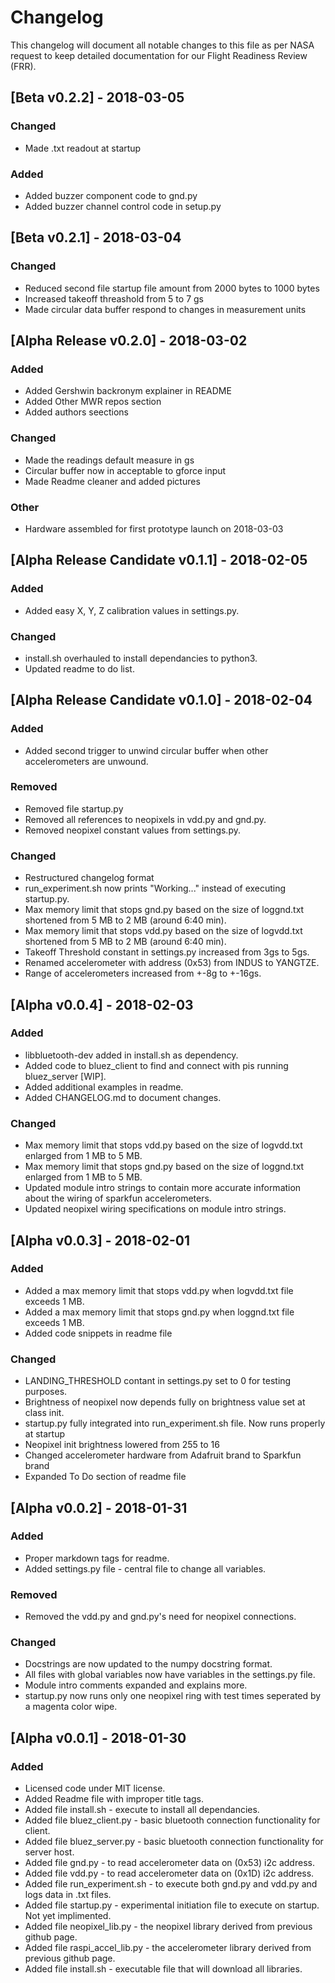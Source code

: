 # Changelog
This changelog will document all notable changes to this file as per NASA 
request to keep detailed documentation for our Flight Readiness Review (FRR).

## [Beta v0.2.2] - 2018-03-05
### Changed
- Made .txt readout at startup
### Added
- Added buzzer component code to gnd.py
- Added buzzer channel control code in setup.py

## [Beta v0.2.1] - 2018-03-04
### Changed
- Reduced second file startup file amount from 2000 bytes to 1000 bytes
- Increased takeoff threashold from 5 to 7 gs
- Made circular data buffer respond to changes in measurement units

## [Alpha Release v0.2.0] - 2018-03-02
### Added
- Added Gershwin backronym explainer in README
- Added Other MWR repos section
- Added authors seections
### Changed
- Made the readings default measure in gs
- Circular buffer now in acceptable to gforce input
- Made Readme cleaner and added pictures
### Other
- Hardware assembled for first prototype launch on 2018-03-03

## [Alpha Release Candidate v0.1.1] - 2018-02-05
### Added
- Added easy X, Y, Z calibration values in settings.py.
### Changed
- install.sh overhauled to install dependancies to python3.
- Updated readme to do list.

## [Alpha Release Candidate v0.1.0] - 2018-02-04
### Added
- Added second trigger to unwind circular buffer when other accelerometers are unwound.
### Removed
- Removed file startup.py
- Removed all references to neopixels in vdd.py and gnd.py.
- Removed neopixel constant values from settings.py.
### Changed
- Restructured changelog format
- run_experiment.sh now prints "Working..." instead of executing startup.py.
- Max memory limit that stops gnd.py based on the size of loggnd.txt shortened from 5 MB to 2 MB (around 6:40 min).
- Max memory limit that stops vdd.py based on the size of logvdd.txt shortened from 5 MB to 2 MB (around 6:40 min).
- Takeoff Threshold constant in settings.py increased from 3gs to 5gs.
- Renamed accelerometer with address (0x53) from INDUS to YANGTZE.
- Range of accelerometers increased from +-8g to +-16gs.

## [Alpha v0.0.4] - 2018-02-03
### Added
- libbluetooth-dev added in install.sh as dependency.
- Added code to bluez\_client to find and connect with pis running bluez_server [WIP].
- Added additional examples in readme.
- Added CHANGELOG.md to document changes.
### Changed
- Max memory limit that stops vdd.py based on the size of logvdd.txt enlarged from 1 MB to 5 MB.
- Max memory limit that stops gnd.py based on the size of loggnd.txt enlarged from 1 MB to 5 MB.
- Updated module intro strings to contain more accurate information about the wiring of sparkfun accelerometers.
- Updated neopixel wiring specifications on module intro strings.

## [Alpha v0.0.3] - 2018-02-01
### Added
- Added a max memory limit that stops vdd.py when logvdd.txt file exceeds 1 MB.
- Added a max memory limit that stops gnd.py when loggnd.txt file exceeds 1 MB.
- Added code snippets in readme file
### Changed
- LANDING_THRESHOLD contant in settings.py set to 0 for testing purposes.
- Brightness of neopixel now depends fully on brightness value set at class init.
- startup.py fully integrated into run_experiment.sh file. Now runs properly at startup 
- Neopixel init brightness lowered from 255 to 16
- Changed accelerometer hardware from Adafruit brand to Sparkfun brand
- Expanded To Do section of readme file

## [Alpha v0.0.2] - 2018-01-31
### Added
- Proper markdown tags for readme.
- Added settings.py file - central file to change all variables.
### Removed
- Removed the vdd.py and gnd.py's need for neopixel connections.
### Changed
- Docstrings are now updated to the numpy docstring format.
- All files with global variables now have variables in the settings.py file.
- Module intro comments expanded and explains more.
- startup.py now runs only one neopixel ring with test times seperated by a magenta color wipe.

## [Alpha v0.0.1] - 2018-01-30
### Added 
- Licensed code under MIT license.
- Added Readme file with improper title tags.
- Added file install.sh - execute to install all dependancies.
- Added file bluez_client.py - basic bluetooth connection functionality for client.
- Added file bluez_server.py - basic bluetooth connection functionality for server host.
- Added file gnd.py - to read accelerometer data on (0x53) i2c address.
- Added file vdd.py - to read accelerometer data on (0x1D) i2c address.
- Added file run_experiment.sh - to execute both gnd.py and vdd.py and logs data in .txt files.
- Added file startup.py - experimental initiation file to execute on startup. Not yet implimented.
- Added file neopixel_lib.py - the neopixel library derived from previous github page.
- Added file raspi\_accel_lib.py - the accelerometer library derived from previous github page.
- Added file install.sh - executable file that will download all libraries.
